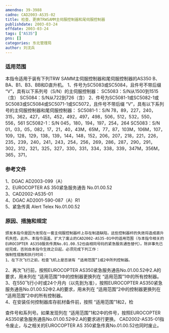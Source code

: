 ```yaml
---
amendno: 39-3988  
cadno: CAD2003-AS35-02  
title: 检查、更换TRWSAMM主伺服控制器和尾伺服控制器  
publishdate: 2003-03-24  
effdate: 2003-03-24  
tags: ["AS35"]  
pns: []  
categories: 东北管理局  
author: 刘沈兵  
---
```

  
### 适用范围  
本指令适用于装有下列TRW SAMM主伺服控制器和尾伺服控制器的AS350 B、BA、B1、B3、BB和D直升机。
1、件号为SC5083或SC5084，且件号不带后缀 “V”，具有以下系列号（S/N）的主伺服控制器：
SC5083：S/N从1500到1515（含）
SC5084：S/N从722到726（含）
2、件号为SC5081-1或SC5082-1或SC5083或SC5084或SC5071-1或SC5072，且件号不带后缀 “V”，具有以下系列号的主伺服控制器和尾伺服控制器：
SC5081-1：S/N 78，89，227，240，315，362，427，451，452，492，497，498，506，512，532，550，556，561
SC5082-1：S/N 045，180，194，197，254，264
SC5083：S/N 01，03，05，082，17，21，40，43M，65M，77，87，103M，106M，107，109，128，129，138，139，144，148，152，206，207，218，221，226，235，239，240，241，243，254，256，269，286，287，290，291，302，312，321，325，327，330，331，334，338，339，347M，356M，365，371，  
  
<!--more-->  
### 参考文件  
1、DGAC AD2003-099（A）  
 2、EUROCOPTER AS 350紧急服务通告 No.01.00.52  
3、CAD2002-AS35-01  
4、DGAC AD2001-590-087（A）R1  
 5、紧急传真 Alert Telex No.01.00.52  
  
### 原因、措施和规定  
    颁发本指令是因为发现在一套主伺服控制器杆上存在制造缺陷，这些控制器杆的失效将造成直升机失控。此外，本指令涵盖、扩大了废止的CAD2002-AS35-01中的适用范围（与本指令相关的EUROCOPTER AS350服务传真No.01.00.52也由相同号码的紧急服务通告替代）。除非事先已经完成，否则自本指令生效之日起，必须完成下列工作：  
    强制性措施和执行时间：  
    1、在下次飞行之前，检查飞机上是否装有 “适用范围”1或2中所列控制器。  
2、再次飞行前，按照EUROCOPTER AS350紧急服务通告No.01.00.52中2.A的要求，用未列在 “适用范围”1中的控制器更换列在 “适用范围”1中的所有控制器。  
    3、在550飞行小时或24个月内（以先到为准），按照EUROCOPTER AS350紧急服务通告No.01.00.52中2.A的要求，用未列在 “适用范围”2中的控制器更换列在 “适用范围”2中的所有控制器。  
    4、在安装任何控制器库存航材备件前，按照 “适用范围”1和2，检  
  
查件号和系列号。如果发现列在 “适用范围”1和2中的件号，按照EUROCOPTER AS350紧急服务通告No.01.00.52中2.A的要求进行更换。 CAD2002-AS35-01指令废止，与之相关的EUROCOPTER AS 350紧急传真No.01.00.52也同时废止。  
